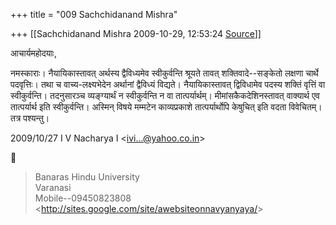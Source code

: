 +++
title = "009 Sachchidanand Mishra"

+++
[[Sachchidanand Mishra	2009-10-29, 12:53:24 [Source](https://groups.google.com/g/bvparishat/c/eP1WQkb_zck)]]



आचार्यमहोदयाः,

नमस्काराः। नैयायिकास्तावत् अर्थस्य द्वैविध्यमेव स्वीकुर्वन्ति श्रूयते तावत् शक्तिवादे--सङ्केतो लक्षणा चार्थे पदवृत्तिः। तथा च वाच्य-लक्ष्यभेदेन अर्थानां द्वैविध्यं विद्यते। नैयायिकास्तावत् द्विविधामेव पदस्य शक्तिं वृत्तिं वा स्वीकुर्वन्ति। तदनुसारञ्च व्यङ्ग्यार्थं न स्वीकुर्वन्ति न वा तात्पर्यार्थम्। मीमांसकैकदेशिनस्तावत् वाक्यार्थ एव तात्पर्यार्थ इति स्वीकुर्वन्ति। अस्मिन् विषये मम्मटेन काव्यप्रकाशे तात्पर्यार्थोपि केषुचित् इति वदता विवेचितम्। तत्र पश्यन्तु।  
  

2009/10/27 I V Nacharya I \<[ivi...@yahoo.co.in]()\>  



> Banaras Hindu University  
> Varanasi  
> Mobile--09450823808  
> \<<http://sites.google.com/site/awebsiteonnavyanyaya/>\>  

